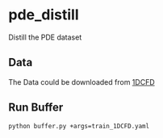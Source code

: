 # pde_distill
Distill the PDE dataset


## Data

The Data could be downloaded from [1DCFD](https://darus.uni-stuttgart.de/file.xhtml?fileId=164672&version=8.0)


## Run Buffer 
```bash
python buffer.py +args=train_1DCFD.yaml
```